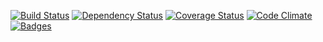 [![Build Status](https://travis-ci.org/pikesley/dead-cockroach.svg)](https://travis-ci.org/pikesley/dead-cockroach)
[![Dependency Status](http://img.shields.io/gemnasium/pikesley/dead-cockroach.svg)](https://gemnasium.com/pikesley/dead-cockroach)
[![Coverage Status](http://img.shields.io/coveralls/pikesley/dead-cockroach.svg)](https://coveralls.io/r/pikesley/dead-cockroach)
[![Code Climate](http://img.shields.io/codeclimate/github/pikesley/dead-cockroach.svg)](https://codeclimate.com/github/pikesley/dead-cockroach)
[![Badges](http://img.shields.io/:badges-5/5-ff6799.svg)](https://github.com/badges/badgerbadgerbadger)
